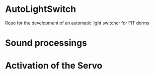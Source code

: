 # AutoLightSwitch
Repo for the development of an automatic light switcher for FIT dorms


# Sound processings

# Activation of the Servo
